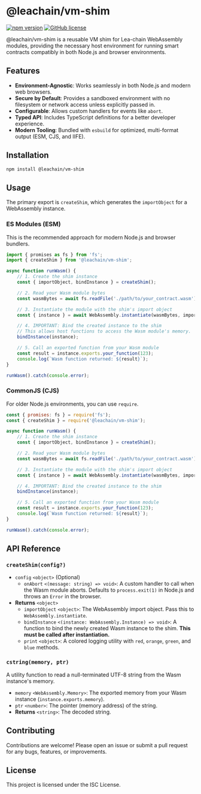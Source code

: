 <!--
giturl: https://github.com/LEA-Blockchain/vm-shim.git
name: vm-shim
version: 1.0.0
description: A reusable VM shim for Lea-chain WebAssembly modules, compatible with Node.js and browsers.
-->

# @leachain/vm-shim

[![npm version](https://img.shields.io/npm/v/@leachain/vm-shim)](https://www.npmjs.com/package/@leachain/vm-shim)
[![GitHub license](https://img.shields.io/github/license/LEA-Blockchain/vm-shim)](https://github.com/LEA-Blockchain/vm-shim/blob/main/LICENSE)

@leachain/vm-shim is a reusable VM shim for Lea-chain WebAssembly modules, providing the necessary host environment for running smart contracts compatibly in both Node.js and browser environments.

## Features

-   **Environment-Agnostic**: Works seamlessly in both Node.js and modern web browsers.
-   **Secure by Default**: Provides a sandboxed environment with no filesystem or network access unless explicitly passed in.
-   **Configurable**: Allows custom handlers for events like `abort`.
-   **Typed API**: Includes TypeScript definitions for a better developer experience.
-   **Modern Tooling**: Bundled with `esbuild` for optimized, multi-format output (ESM, CJS, and IIFE).

## Installation

```sh
npm install @leachain/vm-shim
```

## Usage

The primary export is `createShim`, which generates the `importObject` for a WebAssembly instance.

### ES Modules (ESM)

This is the recommended approach for modern Node.js and browser bundlers.

```javascript
import { promises as fs } from 'fs';
import { createShim } from '@leachain/vm-shim';

async function runWasm() {
    // 1. Create the shim instance
    const { importObject, bindInstance } = createShim();

    // 2. Read your Wasm module bytes
    const wasmBytes = await fs.readFile('./path/to/your_contract.wasm');

    // 3. Instantiate the module with the shim's import object
    const { instance } = await WebAssembly.instantiate(wasmBytes, importObject);

    // 4. IMPORTANT: Bind the created instance to the shim
    // This allows host functions to access the Wasm module's memory.
    bindInstance(instance);

    // 5. Call an exported function from your Wasm module
    const result = instance.exports.your_function(123);
    console.log(`Wasm function returned: ${result}`);
}

runWasm().catch(console.error);
```

### CommonJS (CJS)

For older Node.js environments, you can use `require`.

```javascript
const { promises: fs } = require('fs');
const { createShim } = require('@leachain/vm-shim');

async function runWasm() {
    // 1. Create the shim instance
    const { importObject, bindInstance } = createShim();

    // 2. Read your Wasm module bytes
    const wasmBytes = await fs.readFile('./path/to/your_contract.wasm');

    // 3. Instantiate the module with the shim's import object
    const { instance } = await WebAssembly.instantiate(wasmBytes, importObject);

    // 4. IMPORTANT: Bind the created instance to the shim
    bindInstance(instance);

    // 5. Call an exported function from your Wasm module
    const result = instance.exports.your_function(123);
    console.log(`Wasm function returned: ${result}`);
}

runWasm().catch(console.error);
```

## API Reference

### `createShim(config?)`

-   `config` `<object>` (Optional)
    -   `onAbort` `<(message: string) => void>`: A custom handler to call when the Wasm module aborts. Defaults to `process.exit(1)` in Node.js and throws an `Error` in the browser.
-   **Returns** `<object>`
    -   `importObject` `<object>`: The WebAssembly import object. Pass this to `WebAssembly.instantiate`.
    -   `bindInstance` `<(instance: WebAssembly.Instance) => void>`: A function to bind the newly created Wasm instance to the shim. **This must be called after instantiation.**
    -   `print` `<object>`: A colored logging utility with `red`, `orange`, `green`, and `blue` methods.

### `cstring(memory, ptr)`

A utility function to read a null-terminated UTF-8 string from the Wasm instance's memory.

-   `memory` `<WebAssembly.Memory>`: The exported memory from your Wasm instance (`instance.exports.memory`).
-   `ptr` `<number>`: The pointer (memory address) of the string.
-   **Returns** `<string>`: The decoded string.

## Contributing

Contributions are welcome! Please open an issue or submit a pull request for any bugs, features, or improvements.

## License

This project is licensed under the ISC License.
